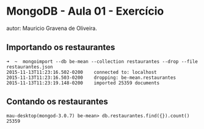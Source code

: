 # MongoDB - Aula 01 - Exercício
autor: Mauricio Gravena de Oliveira.

## Importando os restaurantes

```
➜  ~  mongoimport --db be-mean --collection restaurantes --drop --file restaurantes.json
2015-11-13T11:23:16.502-0200    connected to: localhost
2015-11-13T11:23:16.503-0200    dropping: be-mean.restaurantes
2015-11-13T11:23:19.148-0200    imported 25359 documents
```

## Contando os restaurantes

```
mau-desktop(mongod-3.0.7) be-mean> db.restaurantes.find({}).count()
25359
```
